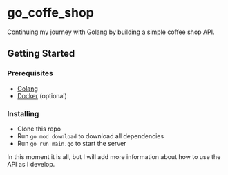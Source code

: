 # go_coffe_shop

Continuing my journey with Golang by building a simple coffee shop API.

## Getting Started

### Prerequisites

- [Golang](https://golang.org/doc/install)
- [Docker](https://docs.docker.com/install/) (optional)

### Installing

- Clone this repo
- Run `go mod download` to download all dependencies
- Run `go run main.go` to start the server

In this moment it is all, but I will add more information about how to use the API as I develop.
